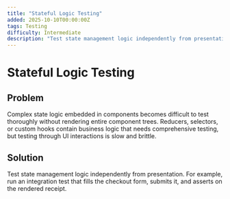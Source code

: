 ```yaml
---
title: "Stateful Logic Testing"
added: 2025-10-10T00:00:00Z
tags: Testing
difficulty: Intermediate
description: "Test state management logic independently from presentation."
---
```

# Stateful Logic Testing

## Problem

Complex state logic embedded in components becomes difficult to test thoroughly without rendering entire component trees. Reducers, selectors, or custom hooks contain business logic that needs comprehensive testing, but testing through UI interactions is slow and brittle.

## Solution

Test state management logic independently from presentation. For example, run an integration test that fills the checkout form, submits it, and asserts on the rendered receipt.
